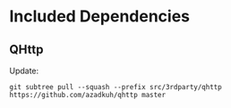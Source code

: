 # Included Dependencies

## QHttp

Update:

    git subtree pull --squash --prefix src/3rdparty/qhttp https://github.com/azadkuh/qhttp master
